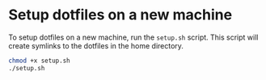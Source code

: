 # Setup dotfiles on a new machine

To setup dotfiles on a new machine, run the `setup.sh` script. This script will create symlinks to the dotfiles in the home directory.

```bash
chmod +x setup.sh
./setup.sh
```

